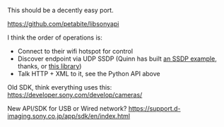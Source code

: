 This should be a decently easy port.

https://github.com/petabite/libsonyapi

I think the order of operations is:

- Connect to their wifi hotspot for control
- Discover endpoint via UDP SSDP (Quinn has built [an SSDP example](https://quinnwilton.com/blog/writing-an-ssdp-directory-in-elixir), thanks, or [this library](https://hex.pm/packages/ssdp))
- Talk HTTP + XML to it, see the Python API above

Old SDK, think everything uses this:
https://developer.sony.com/develop/cameras/

New API/SDK for USB or Wired network?
https://support.d-imaging.sony.co.jp/app/sdk/en/index.html